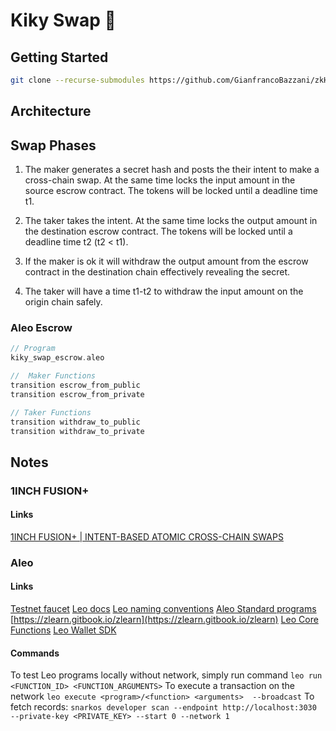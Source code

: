 # Kiky Swap 🔐

## Getting Started

```bash
git clone --recurse-submodules https://github.com/GianfrancoBazzani/zkHack-Berlin-Kinky-Swap
```

## Architecture

## Swap Phases
1. The maker generates a secret hash and posts the their intent to make a cross-chain swap. At the same time locks the input amount in the source escrow contract. The tokens will be locked until a deadline time t1.

2. The taker takes the intent. At the same time locks the output amount in the destination escrow contract. The tokens will be locked until a deadline time t2 (t2 < t1).

3. If the maker is ok it will withdraw the output amount from the escrow contract in the destination chain effectively revealing the secret.

4. The taker will have a time t1-t2 to withdraw the input amount on the origin chain safely.



### Aleo Escrow

```rust
// Program
kiky_swap_escrow.aleo

//  Maker Functions
transition escrow_from_public
transition escrow_from_private

// Taker Functions
transition withdraw_to_public
transition withdraw_to_private
```

## Notes

### 1INCH FUSION+
#### Links 
[1INCH FUSION+ | INTENT-BASED ATOMIC CROSS-CHAIN SWAPS](https://1inch.io/assets/1inch-fusion-plus.pdf)

### Aleo

#### Links
[Testnet faucet](https://discord.com/channels/913160862670397510/1202322326230937640)
[Leo docs](https://docs.leo-lang.org/leo)
[Leo naming conventions](https://developer.aleo.org/guides/leo/leo_best_practices)
[Aleo Standard programs](https://github.com/demox-labs/aleo-standard-programs/tree/main)
[https://zlearn.gitbook.io/zlearn](https://zlearn.gitbook.io/zlearn)
[Leo Core Functions](https://zlearn.gitbook.io/zlearn/introduction-to-leo/3.7-operators#core-functions)
[Leo Wallet SDK](https://docs.leo.app/aleo-wallet-adapter)

#### Commands
To test Leo programs locally without network, simply run command `leo run <FUNCTION_ID> <FUNCTION_ARGUMENTS>` 
To execute a transaction on the network `leo execute <program>/<function> <arguments>  --broadcast`
To fetch records: `snarkos developer scan --endpoint http://localhost:3030 --private-key <PRIVATE_KEY> --start 0 --network 1`


